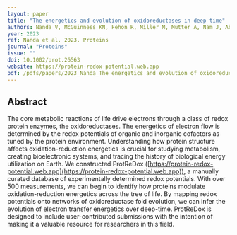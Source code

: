 ```yaml
---
layout: paper
title: "The energetics and evolution of oxidoreductases in deep time"
authors: Nanda V, McGuinness KN, Fehon R, Miller M, Mutter A, Nam J, AbuSalim JE, Atkinson JT, Heidari H, Losada N, Kim JD, Koder RL, Lu Y, Silberg JJ, Slusky J, and Falkowski P
year: 2023
ref: Nanda et al. 2023. Proteins
journal: "Proteins"
issue: ""
doi: 10.1002/prot.26563
website: https://protein-redox-potential.web.app
pdf: /pdfs/papers/2023_Nanda_The energetics and evolution of oxidoreductases in deep time.pdf
---
```


## Abstract

The core metabolic reactions of life drive electrons through a class of redox protein enzymes, the oxidoreductases. The energetics of electron flow is determined by the redox potentials of organic and inorganic cofactors as tuned by the protein environment. Understanding how protein structure affects oxidation-reduction energetics is crucial for studying metabolism, creating bioelectronic systems, and tracing the history of biological energy utilization on Earth. We constructed ProtReDox ([https://protein-redox-potential.web.app](https://protein-redox-potential.web.app)), a manually curated database of experimentally determined redox potentials. With over 500 measurements, we can begin to identify how proteins modulate oxidation-reduction energetics across the tree of life. By mapping redox potentials onto networks of oxidoreductase fold evolution, we can infer the evolution of electron transfer energetics over deep-time. ProtReDox is designed to include user-contributed submissions with the intention of making it a valuable resource for researchers in this field.